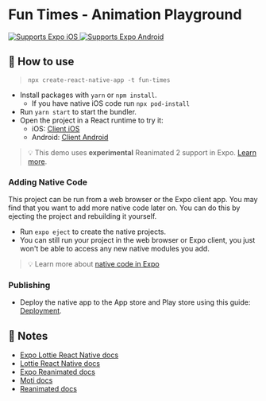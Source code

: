 # Fun Times - Animation Playground

<p>
  <!-- iOS -->
  <a href="https://itunes.apple.com/app/apple-store/id982107779">
    <img alt="Supports Expo iOS" longdesc="Supports Expo iOS" src="https://img.shields.io/badge/iOS-4630EB.svg?style=flat-square&logo=APPLE&labelColor=999999&logoColor=fff" />
  </a>
  <!-- Android -->
  <a href="https://play.google.com/store/apps/details?id=host.exp.exponent&referrer=blankexample">
    <img alt="Supports Expo Android" longdesc="Supports Expo Android" src="https://img.shields.io/badge/Android-4630EB.svg?style=flat-square&logo=ANDROID&labelColor=A4C639&logoColor=fff" />
  </a>
  <!-- Web -->
  <!-- <a href="https://docs.expo.dev/workflow/web/">
    <img alt="Supports Expo Web" longdesc="Supports Expo Web" src="https://img.shields.io/badge/web-4630EB.svg?style=flat-square&logo=GOOGLE-CHROME&labelColor=4285F4&logoColor=fff" />
  </a> -->
</p>

## 🚀 How to use

> `npx create-react-native-app -t fun-times`

- Install packages with `yarn` or `npm install`.
  - If you have native iOS code run `npx pod-install`
- Run `yarn start` to start the bundler.
- Open the project in a React runtime to try it:
  - iOS: [Client iOS](https://itunes.apple.com/app/apple-store/id982107779)
  - Android: [Client Android](https://play.google.com/store/apps/details?id=host.exp.exponent&referrer=blankexample)

> 💡 This demo uses **experimental** Reanimated 2 support in Expo. [Learn more](https://docs.expo.dev/versions/latest/sdk/reanimated/#experimental-support-for-v2).

### Adding Native Code

This project can be run from a web browser or the Expo client app. You may find that you want to add more native code later on. You can do this by ejecting the project and rebuilding it yourself.

- Run `expo eject` to create the native projects.
- You can still run your project in the web browser or Expo client, you just won't be able to access any new native modules you add.

> 💡 Learn more about [native code in Expo](https://docs.expo.dev/workflow/customizing/)

### Publishing

- Deploy the native app to the App store and Play store using this guide: [Deployment](https://docs.expo.dev/distribution/app-stores/).

## 📝 Notes

- [Expo Lottie React Native docs](https://docs.expo.dev/versions/latest/sdk/lottie/)
- [Lottie React Native docs](https://github.com/lottie-react-native/lottie-react-native)
- [Expo Reanimated docs](https://docs.expo.dev/versions/latest/sdk/reanimated)
- [Moti docs](https://moti.fyi/)
- [Reanimated docs](https://docs.swmansion.com/react-native-reanimated/docs/2.0.0-alpha.8/)
